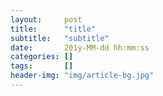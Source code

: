 ```yaml
---
layout:     post
title:      "title"
subtitle:   "subtitle"
date:       201y-MM-dd hh:mm:ss
categories: []
tags:       []
header-img: "img/article-bg.jpg"
---
```



